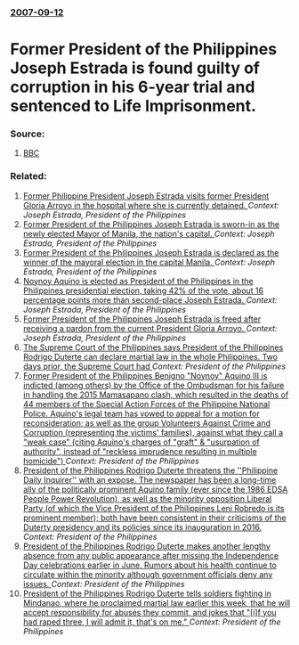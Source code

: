### [2007-09-12](/news/2007/09/12/index.md)

#  Former President of the Philippines Joseph Estrada is found guilty of corruption in his 6-year trial and sentenced to Life Imprisonment. 




### Source:

1. [BBC](http://news.bbc.co.uk/2/hi/asia-pacific/6989998.stm)

### Related:

1. [Former Philippine President Joseph Estrada visits former President Gloria Arroyo in the hospital where she is currently detained. ](/news/2013/12/23/former-philippine-president-joseph-estrada-visits-former-president-gloria-arroyo-in-the-hospital-where-she-is-currently-detained.md) _Context: Joseph Estrada, President of the Philippines_
2. [Former President of the Philippines Joseph Estrada is sworn-in as the newly elected Mayor of Manila, the nation's capital. ](/news/2013/06/30/former-president-of-the-philippines-joseph-estrada-is-sworn-in-as-the-newly-elected-mayor-of-manila-the-nation-s-capital.md) _Context: Joseph Estrada, President of the Philippines_
3. [Former President of the Philippines Joseph Estrada is declared as the winner of the mayoral election in the capital Manila. ](/news/2013/05/14/former-president-of-the-philippines-joseph-estrada-is-declared-as-the-winner-of-the-mayoral-election-in-the-capital-manila.md) _Context: Joseph Estrada, President of the Philippines_
4. [Noynoy Aquino is elected as President of the Philippines in the Philippines presidential election, taking 42% of the vote, about 16 percentage points more than second-place Joseph Estrada. ](/news/2010/06/8/noynoy-aquino-is-elected-as-president-of-the-philippines-in-the-philippines-presidential-election-taking-42-of-the-vote-about-16-percenta.md) _Context: Joseph Estrada, President of the Philippines_
5. [ Former President of the Philippines Joseph Estrada is freed after receiving a pardon from the current President Gloria Arroyo. ](/news/2007/10/26/former-president-of-the-philippines-joseph-estrada-is-freed-after-receiving-a-pardon-from-the-current-president-gloria-arroyo.md) _Context: Joseph Estrada, President of the Philippines_
6. [The Supreme Court of the Philippines says President of the Philippines Rodrigo Duterte can declare martial law in the whole Philippines. Two days prior, the Supreme Court had ](/news/2017/07/6/the-supreme-court-of-the-philippines-says-president-of-the-philippines-rodrigo-duterte-can-declare-martial-law-in-the-whole-philippines-two.md) _Context: President of the Philippines_
7. [Former President of the Philippines Benigno "Noynoy" Aquino III is indicted (among others) by the Office of the Ombudsman for his failure in handling the 2015 Mamasapano clash, which resulted in the deaths of 44 members of the Special Action Forces of the Philippine National Police. Aquino's legal team has vowed to appeal for a motion for reconsideration; as well as the group Volunteers Against Crime and Corruption (representing the victims' families), against what they call a "weak case" (citing Aquino's charges of "graft" & "usurpation of authority", instead of "reckless imprudence resulting in multiple homicide") ](/news/2017/07/14/former-president-of-the-philippines-benigno-noynoy-aquino-iii-is-indicted-among-others-by-the-office-of-the-ombudsman-for-his-failure-in.md) _Context: President of the Philippines_
8. [President of the Philippines Rodrigo Duterte threatens the ''Philippine Daily Inquirer'' with an expose. The newspaper has been a long-time ally of the politically prominent Aquino family (ever since the 1986 EDSA People Power Revolution), as well as the minority opposition Liberal Party (of which the Vice President of the Philippines Leni Robredo is its prominent member); both have been consistent in their criticisms of the Duterty presidency and its policies since its inauguration in 2016. ](/news/2017/07/1/president-of-the-philippines-rodrigo-duterte-threatens-the-philippine-daily-inquirer-with-an-exposa-c-the-newspaper-has-been-a-long-time.md) _Context: President of the Philippines_
9. [President of the Philippines Rodrigo Duterte makes another lengthy absence from any public appearance after missing the Independence Day celebrations earlier in June. Rumors about his health continue to circulate within the minority although government officials deny any issues. ](/news/2017/06/26/president-of-the-philippines-rodrigo-duterte-makes-another-lengthy-absence-from-any-public-appearance-after-missing-the-independence-day-cel.md) _Context: President of the Philippines_
10. [President of the Philippines Rodrigo Duterte tells soldiers fighting in Mindanao, where he proclaimed martial law earlier this week, that he will accept responsibility for abuses they commit, and jokes that "[i]f you had raped three, I will admit it, that's on me." ](/news/2017/05/27/president-of-the-philippines-rodrigo-duterte-tells-soldiers-fighting-in-mindanao-where-he-proclaimed-martial-law-earlier-this-week-that-he.md) _Context: President of the Philippines_
